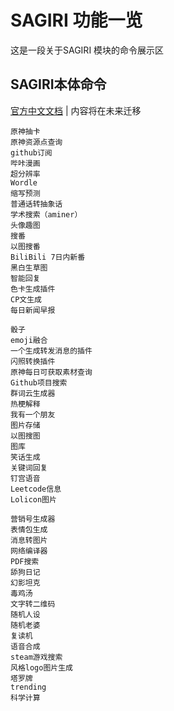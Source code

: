 # SAGIRI 功能一览
这是一段关于SAGIRI 模块的命令展示区

## SAGIRI本体命令
[官方中文文档](https://sagiri-kawaii.github.io/sagiri-bot/functions/handlers/) |
内容将在未来迁移
```
原神抽卡
原神资源点查询
github订阅
哔咔漫画
超分辨率
Wordle
缩写预测
普通话转抽象话
学术搜索（aminer）
头像趣图
搜番
以图搜番
BiliBili 7日内新番
黑白生草图
智能回复
色卡生成插件
CP文生成
每日新闻早报
```
```
骰子
emoji融合
一个生成转发消息的插件
闪照转换插件
原神每日可获取素材查询
Github项目搜索
群词云生成器
热梗解释
我有一个朋友
图片存储
以图搜图
图库
笑话生成
关键词回复
钉宫语音
Leetcode信息
Lolicon图片
```
```
营销号生成器
表情包生成
消息转图片
网络编译器
PDF搜索
舔狗日记
幻影坦克
毒鸡汤
文字转二维码
随机人设
随机老婆
复读机
语音合成
steam游戏搜索
风格logo图片生成
塔罗牌
trending
科学计算
```
